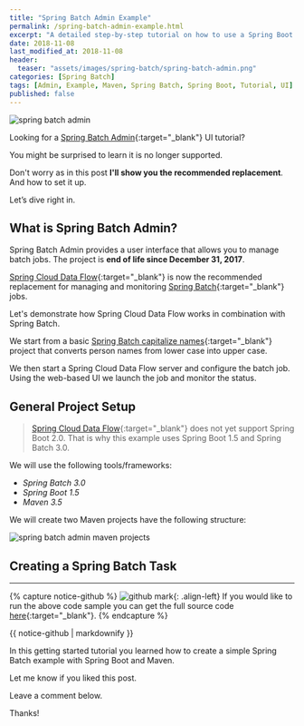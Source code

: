 ```yaml
---
title: "Spring Batch Admin Example"
permalink: /spring-batch-admin-example.html
excerpt: "A detailed step-by-step tutorial on how to use a Spring Boot admin UI to manage Spring Batch jobs."
date: 2018-11-08
last_modified_at: 2018-11-08
header:
  teaser: "assets/images/spring-batch/spring-batch-admin.png"
categories: [Spring Batch]
tags: [Admin, Example, Maven, Spring Batch, Spring Boot, Tutorial, UI]
published: false
---
```


<img src="{{ site.url }}/assets/images/spring-batch/spring-batch-admin.png" alt="spring batch admin" class="align-right title-image">

Looking for a [Spring Batch Admin](https://docs.spring.io/spring-batch-admin/trunk/){:target="_blank"} UI tutorial?

You might be surprised to learn it is no longer supported.

Don't worry as in this post **I'll show you the recommended replacement**. And how to set it up.

Let’s dive right in.

## What is Spring Batch Admin?

Spring Batch Admin provides a user interface that allows you to manage batch jobs. The project is **end of life since December 31, 2017**.

[Spring Cloud Data Flow](https://cloud.spring.io/spring-cloud-dataflow/){:target="_blank"} is now the recommended replacement for managing and monitoring [Spring Batch](https://spring.io/projects/spring-batch){:target="_blank"} jobs.

Let's demonstrate how Spring Cloud Data Flow works in combination with Spring Batch.

We start from a basic [Spring Batch capitalize names](https://github.com/code-not-found/spring-batch/tree/master/spring-batch-capitalize-names){:target="_blank"} project that converts person names from lower case into upper case.

We then start a Spring Cloud Data Flow server and configure the batch job. Using the web-based UI we launch the job and monitor the status.

## General Project Setup

> [Spring Cloud Data Flow](https://github.com/spring-cloud/spring-cloud-dataflow){:target="_blank"} does not yet support Spring Boot 2.0. That is why this example uses Spring Boot 1.5 and Spring Batch 3.0.

We will use the following tools/frameworks:
* _Spring Batch 3.0_
* _Spring Boot 1.5_
* _Maven 3.5_

We will create two Maven projects have the following structure:

<img src="{{ site.url }}/assets/images/spring-batch/spring-batch-admin-maven-projects.png" alt="spring batch admin maven projects">

## Creating a Spring Batch Task






---

{% capture notice-github %}
![github mark](/assets/images/logos/github-mark.png){: .align-left}
If you would like to run the above code sample you can get the full source code [here](https://github.com/code-not-found/spring-batch/tree/master/spring-batch-hello-world){:target="_blank"}.
{% endcapture %}
<div class="notice--info">{{ notice-github | markdownify }}</div>

In this getting started tutorial you learned how to create a simple Spring Batch example with Spring Boot and Maven.

Let me know if you liked this post.

Leave a comment below.

Thanks!
